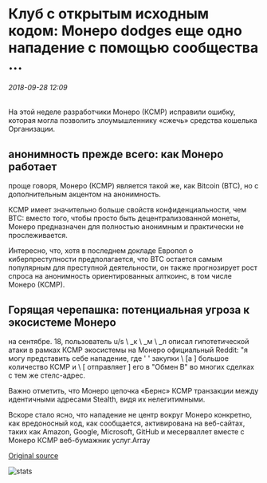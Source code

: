 # Клуб с открытым исходным кодом: Монеро dodges еще одно нападение с помощью сообщества ...

###### 2018-09-28 12:09

На этой неделе разработчики Монеро (КСМР) исправили ошибку, которая могла позволить злоумышленнику «сжечь» средства кошелька Организации.

## анонимность прежде всего: как Монеро работает

проще говоря, Монеро (КСМР) является такой же, как Bitcoin (BTC), но с дополнительным акцентом на анонимность.

КСМР имеет значительно больше свойств конфиденциальности, чем BTC: вместо того, чтобы просто быть децентрализованной монеты, Монеро предназначен для полностью анонимным и практически не прослеживается.

Интересно, что, хотя в последнем докладе Европол о киберпреступности предполагается, что BTC остается самым популярным для преступной деятельности, он также прогнозирует рост спроса на анонимность ориентированных алткоинс, в том числе Монеро (КСМР).

## Горящая черепашка: потенциальная угроза к экосистеме Монеро

на сентябре. 18, пользователь u/s \ _к \ _м \ _л описал гипотетической атаки в рамках КСМР экосистемы на Монеро официальный Reddit: "я могу представить себе нападение, где ' ' закупки \ [a \] большое количество КСМР и \ [ отправляет \] его в "Обмен B" во многих сделках с тем же стелс-адрес.

Важно отметить, что Монеро цепочка «Бернс» КСМР транзакции между идентичными адресами Stealth, видя их нелегитимными.

Вскоре стало ясно, что нападение не центр вокруг Монеро конкретно, как вредоносный код, как сообщается, активирована на веб-сайтах, таких как Amazon, Google, Microsoft, GitHub и месерваллет вместе с Монеро КСМР веб-бумажник услуг.Array

[Original source](https://cointelegraph.com/news/open-source-club-monero-dodges-yet-another-attack-with-communitys-help)

![stats](https://c.statcounter.com/11760860/0/a89fa40b/1/ "stats")